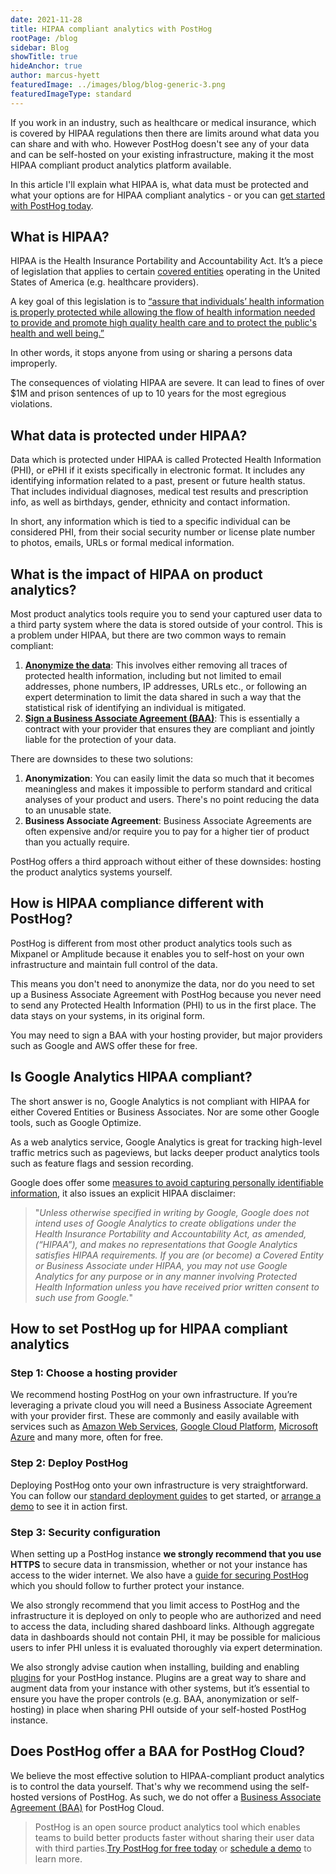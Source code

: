 ```yaml
---
date: 2021-11-28
title: HIPAA compliant analytics with PostHog
rootPage: /blog
sidebar: Blog
showTitle: true
hideAnchor: true
author: marcus-hyett
featuredImage: ../images/blog/blog-generic-3.png
featuredImageType: standard
---
```

If you work in an industry, such as healthcare or medical insurance, which is covered by HIPAA regulations then there are limits around what data you can share and with who. However PostHog doesn't see any of your data and can be self-hosted on your existing infrastructure, making it the most HIPAA compliant product analytics platform available. 

In this article I'll explain what HIPAA is, what data must be protected and what your options are for  HIPAA compliant analytics - or you can [get started with PostHog today](https://posthog.com/pricing). 

## What is HIPAA?

HIPAA is the Health Insurance Portability and Accountability Act. It’s a piece of legislation that applies to certain [covered entities](https://www.hhs.gov/hipaa/for-professionals/covered-entities/index.html) operating in the United States of America (e.g. healthcare providers).

A key goal of this legislation is to [“assure that individuals’ health information is properly protected while allowing the flow of health information needed to provide and promote high quality health care and to protect the public's health and well being.”](https://www.hhs.gov/hipaa/for-professionals/privacy/laws-regulations/index.html) 

In other words, it stops anyone from using or sharing a persons data improperly.

The consequences of violating HIPAA are severe. It can lead to fines of over $1M and prison sentences of up to 10 years for the most egregious violations.

## What data is protected under HIPAA?

Data which is protected under HIPAA is called Protected Health Information (PHI), or ePHI if it exists specifically in electronic format. It includes any identifying information related to a past, present or future health status. That includes individual diagnoses, medical test results and prescription info, as well as birthdays, gender, ethnicity and contact information.

In short, any information which is tied to a specific individual can be considered PHI, from their social security number or license plate number to photos, emails, URLs or formal medical information. 

## What is the impact of HIPAA on product analytics?

Most product analytics tools require you to send your captured user data to a third party system where the data is stored outside of your control. This is a problem under HIPAA, but there are two common ways to remain compliant:

1. **[Anonymize the data](https://www.hhs.gov/hipaa/for-professionals/privacy/special-topics/de-identification/index.html#standard)**: This involves either removing all traces of protected health information, including but not limited to email addresses, phone numbers, IP addresses, URLs etc., or following an expert determination to limit the data shared in such a way that the statistical risk of identifying an individual is mitigated.
2. **[Sign a Business Associate Agreement (BAA)](https://www.hhs.gov/hipaa/for-professionals/covered-entities/sample-business-associate-agreement-provisions/index.html)**: This is essentially a contract with your provider that ensures they are compliant and jointly liable for the protection of your data.

There are downsides to these two solutions:

1. **Anonymization**: You can easily limit the data so much that it becomes meaningless and makes it impossible to perform standard and critical analyses of your product and users. There's no point reducing the data to an unusable state. 
2. **Business Associate Agreement**: Business Associate Agreements are often expensive and/or require you to pay for a higher tier of product than you actually require.

PostHog offers a third approach without either of these downsides: hosting the product analytics systems yourself.

## How is HIPAA compliance different with PostHog?

PostHog is different from most other product analytics tools such as Mixpanel or Amplitude because it enables you to self-host on your own infrastructure and maintain full control of the data. 

This means you don't need to anonymize the data, nor do you need to set up a Business Associate Agreement with PostHog because you never need to send any Protected Health Information (PHI) to us in the first place. The data stays on your systems, in its original form. 

You may need to sign a BAA with your hosting provider, but major providers such as Google and AWS offer these for free.

## Is Google Analytics HIPAA compliant?

The short answer is no, Google Analytics is not compliant with HIPAA for either Covered Entities or Business Associates. Nor are some other Google tools, such as Google Optimize. 

As a web analytics service, Google Analytics is great for tracking high-level traffic metrics such as pageviews, but lacks deeper product analytics tools such as feature flags and session recording. 

Google does offer some [measures to avoid capturing personally identifiable information](https://support.google.com/analytics/answer/6366371#zippy=%2Cin-this-article), it also issues an explicit HIPAA disclaimer:

> "_Unless otherwise specified in writing by Google, Google does not intend uses of Google Analytics to create obligations under the Health Insurance Portability and Accountability Act, as amended, (“HIPAA”), and makes no representations that Google Analytics satisfies HIPAA requirements. If you are (or become) a Covered Entity or Business Associate under HIPAA, you may not use Google Analytics for any purpose or in any manner involving Protected Health Information unless you have received prior written consent to such use from Google._"

## How to set PostHog up for HIPAA compliant analytics

### Step 1: Choose a hosting provider

We recommend hosting PostHog on your own infrastructure. If you’re leveraging a private cloud you will need a Business Associate Agreement with your provider first. These are commonly and easily available with services such as [Amazon Web Services](https://aws.amazon.com/compliance/hipaa-compliance/), [Google Cloud Platform](https://cloud.google.com/security/compliance/hipaa), [Microsoft Azure](https://docs.microsoft.com/en-us/azure/compliance/offerings/offering-hipaa-us) and many more, often for free.


### Step 2: Deploy PostHog

Deploying PostHog onto your own infrastructure is very straightforward. You can follow our [standard deployment guides](https://posthog.com/docs/self-host) to get started, or [arrange a demo](https://posthog.com/book-a-demo) to see it in action first.


### Step 3: Security configuration

When setting up a PostHog instance **we strongly recommend that you use HTTPS** to secure data in transmission, whether or not your instance has access to the wider internet. We also have a [guide for securing PostHog](https://posthog.com/docs/self-host/configure/securing-posthog) which you should follow to further protect your instance.

We also strongly recommend that you limit access to PostHog and the infrastructure it is deployed on only to people who are authorized and need to access the data, including shared dashboard links. Although aggregate data in dashboards should not contain PHI, it may be possible for malicious users to infer PHI unless it is evaluated thoroughly via expert determination.

We also strongly advise caution when installing, building and enabling [plugins](https://posthog.com/docs/user-guides/plugins) for your PostHog instance. Plugins are a great way to share and augment data from your instance with other systems, but it’s essential to ensure you have the proper controls (e.g. BAA, anonymization or self-hosting) in place when sharing PHI outside of your self-hosted PostHog instance.

## Does PostHog offer a BAA for PostHog Cloud?

We believe the most effective solution to HIPAA-compliant product analytics is to control the data yourself. That's why we recommend using the self-hosted versions of PostHog. As such, we do not offer a [Business Associate Agreement (BAA)](https://www.hhs.gov/hipaa/for-professionals/covered-entities/sample-business-associate-agreement-provisions/index.html) for  PostHog Cloud.
  
> PostHog is an open source product analytics tool which enables teams to build better products faster without sharing their user data with third parties.[Try PostHog for free today](https://posthog.com/signup) or [schedule a demo](https://posthog.com/book-a-demo) to learn more.
